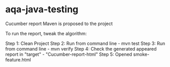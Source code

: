 # aqa-java-testing

Cucumber report Maven is proposed to the project

To run the report, tweak the algorithm:

Step 1: Clean Project
Step 2: Run from command line - mvn test
Step 3: Run from command line - mvn verify
Step 4: Check the generated appeared report in "target" - "Cucumber-report-html"
Step 5: Opened smoke-feature.html
